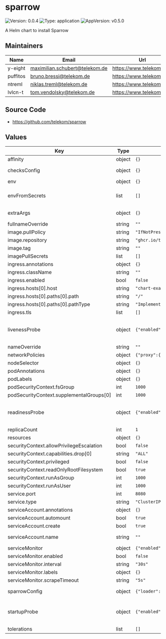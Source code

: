 # sparrow

![Version: 0.0.4](https://img.shields.io/badge/Version-0.0.4-informational?style=flat-square) ![Type: application](https://img.shields.io/badge/Type-application-informational?style=flat-square) ![AppVersion: v0.5.0](https://img.shields.io/badge/AppVersion-v0.5.0-informational?style=flat-square)

A Helm chart to install Sparrow

## Maintainers

| Name | Email | Url |
| ---- | ------ | --- |
| y-eight | <maximilian.schubert@telekom.de> | <https://www.telekom.com> |
| puffitos | <bruno.bressi@telekom.de> | <https://www.telekom.com> |
| ntreml | <niklas.treml@telekom.de> | <https://www.telekom.com> |
| lvlcn-t | <tom.vendolsky@telekom.de> | <https://www.telekom.com> |

## Source Code

* <https://github.com/telekom/sparrow>

## Values

| Key | Type | Default | Description |
|-----|------|---------|-------------|
| affinity | object | `{}` |  |
| checksConfig | object | `{}` | Check configuration of the Sparrow read on runtime see: https://github.com/telekom/sparrow?tab=readme-ov-file#checks |
| env | object | `{}` |  |
| envFromSecrets | list | `[]` | extra environment variables Allows you to set environment variables through secrets you defined outside of the helm chart Useful for sensitive information like the http loader token |
| extraArgs | object | `{}` | Extra command line start parameters see: https://github.com/telekom/sparrow/blob/main/docs/sparrow_run.md |
| fullnameOverride | string | `""` |  |
| image.pullPolicy | string | `"IfNotPresent"` |  |
| image.repository | string | `"ghcr.io/telekom/sparrow"` |  |
| image.tag | string | `""` | Overrides the image tag whose default is the chart appVersion. |
| imagePullSecrets | list | `[]` |  |
| ingress.annotations | object | `{}` |  |
| ingress.className | string | `""` |  |
| ingress.enabled | bool | `false` |  |
| ingress.hosts[0].host | string | `"chart-example.local"` |  |
| ingress.hosts[0].paths[0].path | string | `"/"` |  |
| ingress.hosts[0].paths[0].pathType | string | `"ImplementationSpecific"` |  |
| ingress.tls | list | `[]` |  |
| livenessProbe | object | `{"enabled":false,"failureThreshold":3,"initialDelaySeconds":30,"path":"/","periodSeconds":10,"successThreshold":1,"timeoutSeconds":1}` | Specifies the configuration for a liveness probe to check if the sparrow is still running. Ref: https://kubernetes.io/docs/tasks/configure-pod-container/configure-liveness-readiness-startup-probes/ |
| nameOverride | string | `""` |  |
| networkPolicies | object | `{"proxy":{"enabled":false}}` | define a network policy that will open egress traffic to a proxy |
| nodeSelector | object | `{}` |  |
| podAnnotations | object | `{}` |  |
| podLabels | object | `{}` |  |
| podSecurityContext.fsGroup | int | `1000` |  |
| podSecurityContext.supplementalGroups[0] | int | `1000` |  |
| readinessProbe | object | `{"enabled":true,"failureThreshold":3,"initialDelaySeconds":5,"path":"/","periodSeconds":10,"successThreshold":1,"timeoutSeconds":1}` | Specifies the configuration for a readiness probe to check if the sparrow is ready to serve traffic. Ref: https://kubernetes.io/docs/tasks/configure-pod-container/configure-liveness-readiness-startup-probes/ |
| replicaCount | int | `1` |  |
| resources | object | `{}` |  |
| securityContext.allowPrivilegeEscalation | bool | `false` |  |
| securityContext.capabilities.drop[0] | string | `"ALL"` |  |
| securityContext.privileged | bool | `false` |  |
| securityContext.readOnlyRootFilesystem | bool | `true` |  |
| securityContext.runAsGroup | int | `1000` |  |
| securityContext.runAsUser | int | `1000` |  |
| service.port | int | `8080` |  |
| service.type | string | `"ClusterIP"` |  |
| serviceAccount.annotations | object | `{}` | Annotations to add to the service account |
| serviceAccount.automount | bool | `true` | Automatically mount a ServiceAccount's API credentials? |
| serviceAccount.create | bool | `true` | Specifies whether a service account should be created |
| serviceAccount.name | string | `""` | The name of the service account to use. If not set and create is true, a name is generated using the fullname template |
| serviceMonitor | object | `{"enabled":false,"interval":"30s","labels":{},"scrapeTimeout":"5s"}` | Configure a service monitor for prometheus-operator |
| serviceMonitor.enabled | bool | `false` | Enable the serviceMonitor |
| serviceMonitor.interval | string | `"30s"` | Sets the scrape interval |
| serviceMonitor.labels | object | `{}` | Additional label added to the service Monitor |
| serviceMonitor.scrapeTimeout | string | `"5s"` | Sets the scrape timeout |
| sparrowConfig | object | `{"loader":{"file":{"path":"/config/checks.yaml"},"interval":"30s","type":"file"},"name":"sparrow.com"}` | Sparrow configuration read on startup see: https://github.com/telekom/sparrow/blob/main/docs/sparrow_run.md |
| startupProbe | object | `{"enabled":false,"failureThreshold":10,"initialDelaySeconds":10,"path":"/","periodSeconds":5,"successThreshold":1,"timeoutSeconds":1}` | Specifies the configuration for a startup probe to check if the sparrow application is started. Ref: https://kubernetes.io/docs/tasks/configure-pod-container/configure-liveness-readiness-startup-probes/ |
| tolerations | list | `[]` |  |

